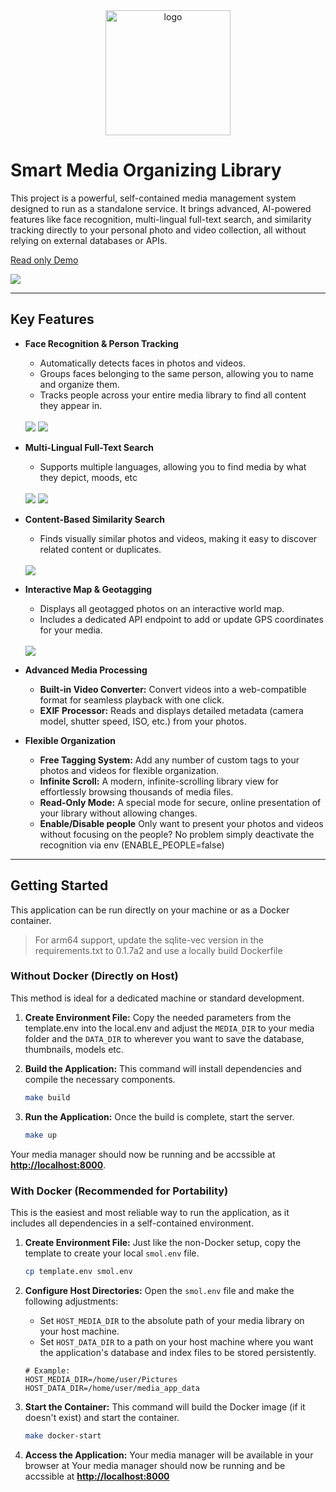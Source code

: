 <div align="center">
  <img src="frontend/public/logo.png" alt="logo" width="200"/>
</div>

# Smart Media Organizing Library

This project is a powerful, self-contained media management system designed to run as a standalone service. It brings advanced, AI-powered features like face recognition, multi-lingual full-text search, and similarity tracking directly to your personal photo and video collection, all without relying on external databases or APIs.

<a href="https://photos.dummer.dev">Read only Demo</a>

<img src="app/screenshots/Front.PNG">

---

## Key Features

-   **Face Recognition & Person Tracking**
    -   Automatically detects faces in photos and videos.
    -   Groups faces belonging to the same person, allowing you to name and organize them.
    -   Tracks people across your entire media library to find all content they appear in.

    <br>
    <img src="app/screenshots/Person_Tracking.PNG">
    <img src="app/screenshots/Person_suggestions.PNG">
    <br>

-   **Multi-Lingual Full-Text Search**
    -   Supports multiple languages, allowing you to find media by what they depict, moods, etc

    <br>
    <img src="app/screenshots/search_en.PNG">
    <img src="app/screenshots/search_jp.PNG">
    <br>

-   **Content-Based Similarity Search**
    -   Finds visually similar photos and videos, making it easy to discover related content or duplicates.

    <br>
    <img src="app/screenshots/similar.PNG">
    <br>

-   **Interactive Map & Geotagging**
    -   Displays all geotagged photos on an interactive world map.
    -   Includes a dedicated API endpoint to add or update GPS coordinates for your media.

    <br>
    <img src="app/screenshots/map.PNG">
    <br>

-   **Advanced Media Processing**
    -   **Built-in Video Converter:** Convert videos into a web-compatible format for seamless playback with one click.
    -   **EXIF Processor:** Reads and displays detailed metadata (camera model, shutter speed, ISO, etc.) from your photos.

-   **Flexible Organization**
    -   **Free Tagging System:** Add any number of custom tags to your photos and videos for flexible organization.
    -   **Infinite Scroll:** A modern, infinite-scrolling library view for effortlessly browsing thousands of media files.
    -   **Read-Only Mode:** A special mode for secure, online presentation of your library without allowing changes.
    -   **Enable/Disable people** Only want to present your photos and videos without focusing on the people? No problem simply deactivate the recognition via env (ENABLE_PEOPLE=false)

---

## Getting Started

This application can be run directly on your machine or as a Docker container.

> For arm64 support, update the sqlite-vec version in the requirements.txt to 0.1.7a2 and use a locally build Dockerfile
 
### Without Docker (Directly on Host)

This method is ideal for a dedicated machine or standard development.

1.  **Create Environment File:**
    Copy the needed parameters from the template.env into the local.env
    and adjust the `MEDIA_DIR` to your media folder and the `DATA_DIR` to wherever
    you want to save the database, thumbnails, models etc.

2.  **Build the Application:**
    This command will install dependencies and compile the necessary components.
    ```bash
    make build
    ```

3.  **Run the Application:**
    Once the build is complete, start the server.
    ```bash
    make up
    ```

Your media manager should now be running and be accssible at **[http://localhost:8000](http://localhost:8000)**.

### With Docker (Recommended for Portability)

This is the easiest and most reliable way to run the application, as it includes all dependencies in a self-contained environment.

1.  **Create Environment File:**
    Just like the non-Docker setup, copy the template to create your local `smol.env` file.
    ```bash
    cp template.env smol.env
    ```

2.  **Configure Host Directories:**
    Open the `smol.env` file and make the following adjustments:
    -   Set `HOST_MEDIA_DIR` to the absolute path of your media library on your host machine.
    -   Set `HOST_DATA_DIR` to a path on your host machine where you want the application's database and index files to be stored persistently.

    ```env
    # Example:
    HOST_MEDIA_DIR=/home/user/Pictures
    HOST_DATA_DIR=/home/user/media_app_data
    ```

3.  **Start the Container:**
    This command will build the Docker image (if it doesn't exist) and start the container.
    ```bash
    make docker-start
    ```

4.  **Access the Application:**
    Your media manager will be available in your browser at Your media manager should now be running and be accssible at **[http://localhost:8000](http://localhost:8000)**


